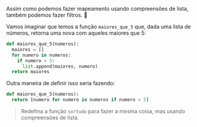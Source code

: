 Assim como podemos fazer mapeamento usando compreensões de lista, também podemos fazer filtros. :open_hands:

Vamos imaginar que temos a função `maiores_que_5`  que, dada uma lista de números, retorna uma nova com aqueles maiores que 5:

``` python
def maiores_que_5(numeros):
  maiores = []
  for numero in numeros:
    if numero > 5:
      list.append(maiores, numero)
  return maiores
```

Outra maneira de definir isso seria fazendo:

``` python
def maiores_que_5(numeros):
  return [numero for numero in numeros if numero > 5]
```

> Redefina a função `sortudo` para fazer a mesma coisa, mas usando compreensões de lista.
